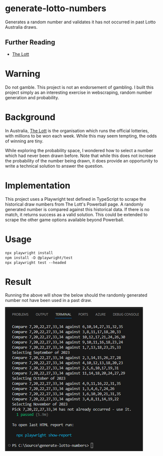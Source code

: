 # generate-lotto-numbers

Generates a random number and validates it has not occurred in past Lotto Australia draws.

## Further Reading

- [The Lott](https://www.thelott.com/)

# Warning

Do not gamble. This project is not an endorsement of gambling. I built this project simply as an interesting exercise in webscraping, random number generation and probability.

# Background

In Australia, [The Lott](https://www.thelott.com/) is the organisation which runs the official lotteries, with millions to be won each week. While this may seem tempting, the odds of winning are tiny.

While exploring the probability space, I wondered how to select a number which had never been drawn before. Note that while this does not increase the probability of the number being drawn, it does provide an opportunity to write a technical solution to answer the question.

# Implementation

This project uses a Playwright test defined in TypeScript to scrape the historical draw numbers from The Lott's Powerball page. A randomly generated number is compared against this historical data. If there is no match, it returns success as a valid solution. This could be extended to scrape the other game options available beyond Powerball.

# Usage

```
npx playwright install
npm install -D @playwright/test
npx playwright test --headed
```

# Result

Running the above will show the below should the randomly generated number not have been used in a past draw.

![Alt text](image.png)